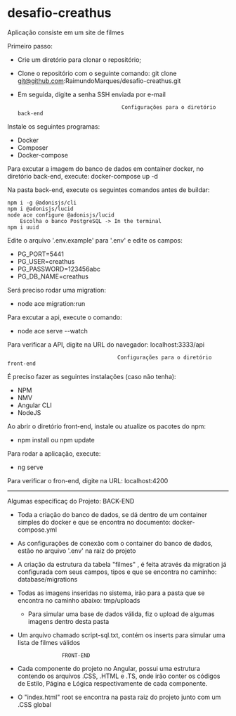 # desafio-creathus
Aplicação consiste em um site de filmes

Primeiro passo:
- Crie um diretório para clonar o repositório;
- Clone o repositório com o seguinte comando:
	git clone git@github.com:RaimundoMarques/desafio-creathus.git

- Em seguida, digite a senha SSH enviada por e-mail

                                       Configurações para o diretório back-end

Instale os seguintes programas:
- Docker
- Composer
- Docker-compose

Para excutar a imagem do banco de dados em container docker, no diretório back-end, execute: 
	docker-compose up -d

Na pasta back-end, execute os seguintes comandos antes de buildar:

	npm i -g @adonisjs/cli
	npm i @adonisjs/lucid
	node ace configure @adonisjs/lucid
		Escolha o banco PostgreSQL -> In the terminal
	npm i uuid
Edite o arquivo '.env.example' para '.env' e edite os campos:
- PG_PORT=5441
- PG_USER=creathus
- PG_PASSWORD=123456abc
- PG_DB_NAME=creathus
	
Será preciso rodar uma migration:
- node ace migration:run

Para excutar a api, execute o comando:
- node ace serve --watch

Para verificar a API, digite na URL do navegador: localhost:3333/api


                                       Configurações para o diretório front-end

É preciso fazer as seguintes instalações (caso não tenha):

- NPM
- NMV
- Angular CLI
- NodeJS

Ao abrir o diretório front-end, instale ou atualize os pacotes do npm:
- npm install ou npm update

Para rodar a aplicação, execute:
- ng serve
 
Para verificar o fron-end, digite na URL: localhost:4200
******************************************************************************

Algumas especificaç do Projeto:
					BACK-END
					
- Toda a criação do banco de dados, se dá dentro de um container simples do docker e que se encontra no documento:
	docker-compose.yml

- As configurações de conexão com o container do banco de dados, estão no arquivo '.env' na raiz do projeto

- A criação da estrutura da tabela "filmes" , é feita através da migration já configurada com seus campos, tipos e que se encontra no caminho: 
	database/migrations

- Todas as imagens inseridas no sistema, irão para a pasta que se encontra no caminho abaixo:
	tmp/uploads
	- Para simular uma base de dados válida, fiz o upload de algumas imagens dentro desta pasta

- Um arquivo chamado script-sql.txt, contém os inserts para simular uma lista de filmes válidos

					FRONT-END
					
- Cada componente do projeto no Angular, possui uma estrutura contendo os arquivos .CSS, .HTML e .TS, onde irão conter os códigos de Estilo, Página e Lógica respectivamente de cada componente.

- O "index.html" root se encontra na pasta raiz do projeto junto com um .CSS global


	

	
	
	
